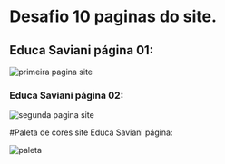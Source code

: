 <h1>Desafio 10 paginas do site.</h1> 


<h2>Educa Saviani página 01:</h2> 

![primeira pagina site](https://user-images.githubusercontent.com/102833737/171043240-ae9622c0-e0ad-4a70-982e-e320a4728b9f.png)

<h3>Educa Saviani página 02:</h3> 

![segunda pagina site](https://user-images.githubusercontent.com/102833737/171067820-c4c56420-794a-4d29-a1af-1345ce5388f5.png)

#Paleta de cores site Educa Saviani página: 

![paleta](https://user-images.githubusercontent.com/102833737/171043360-890cff56-4f21-4a46-9825-9da23bf1dd9e.png)

